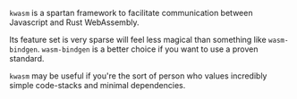 `kwasm` is a spartan framework to facilitate communication between Javascript and Rust WebAssembly.

Its feature set is very sparse will feel less magical than something like `wasm-bindgen`. `wasm-bindgen` is a better choice if you want to use a proven standard.

`kwasm` may be useful if you're the sort of person who values incredibly simple code-stacks and minimal dependencies.